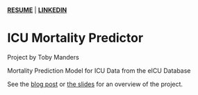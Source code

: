 [**RESUME**](https://drive.google.com/file/d/1y6ybjs9NzaTmZgjDp3dVEXZNNiKSoQBQ/view?usp=sharing)  |  [**LINKEDIN**](www.linkedin.com/in/tobymanders)

# ICU Mortality Predictor
Project by Toby Manders

Mortality Prediction Model for ICU Data from the eICU Database

See the [blog post](bit.ly/icu-mortality) or [the slides](bit.ly/icu-mortality-slides) for an overview of the project. 
